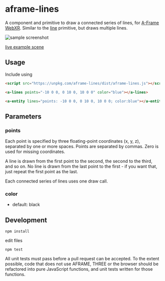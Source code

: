 aframe-lines
============

A component and primitive to draw a connected series of lines, for [A-Frame](https://aframe.io) [WebXR](https://immersive-web.github.io//).  Similar to the [line](https://aframe.io/docs/1.0.0/components/line.html) primitive, but draws multiple lines.


![sample screenshot](aframe-lines-sample.png)

[live example scene](https://dougreeder.github.io/aframe-lines/example.html)



Usage
-----

Include using 
```html
<script src="https://unpkg.com/aframe-lines/dist/aframe-lines.js"></script>
```

```html
<a-lines points="-10 0 0, 0 10 0, 10 0 0" color="blue"></a-lines>

<a-entity lines="points: -10 0 0, 0 10 0, 10 0 0; color:blue"></a-entity>
```

Parameters
----------

### points

Each point is specified by three floating-point coordinates (x, y, z), separated by one or more spaces.  Points are separated by commas. Zero is used for missing coordinates.

A line is drawn from the first point to the second, the second to the third, and so on.  No line is drawn from the last point to the first - if you want that, just repeat the first point as the last.

Each connected series of lines uses one draw call.

### color
* default: black

Development
---
`npm install`

edit files

`npm test`

All unit tests must pass before a pull request can be accepted.
To the extent possible, code that does not use AFRAME, THREE or the browser should be refactored into pure JavaScript functions, and unit tests written for those functions.
